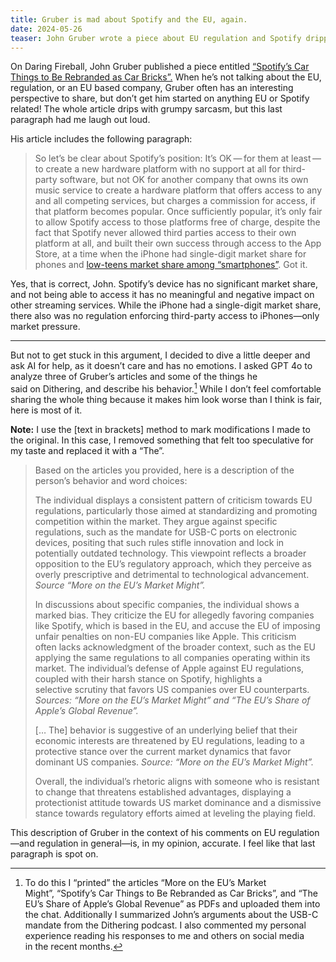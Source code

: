 ```yaml
---
title: Gruber is mad about Spotify and the EU, again.
date: 2024-05-26
teaser: John Gruber wrote a piece about EU regulation and Spotify dripping with grumpy sarcasm. I asked AI to describe his behavior and word choices in some recent articles and it told me he was biased and had a protectionist attitude.
---
```

On Daring Fireball, John Gruber published a piece entitled [“Spotify’s Car Things to Be Rebranded as Car Bricks”.](https://daringfireball.net/2024/05/spotify_car_brick) When he’s not talking about the EU, regulation, or an EU based company, Gruber often has an interesting perspective to share, but don’t get him started on anything EU or Spotify related! The whole article drips with grumpy sarcasm, but this last paragraph had me laugh out loud.

His article includes the following paragraph:

> So let’s be clear about Spotify’s position: It’s OK — for them at least — to create a new hardware platform with no support at all for third-party software, but not OK for another company that owns its own music service to create a hardware platform that offers access to any and all competing services, but charges a commission for access, if that platform becomes popular. Once sufficiently popular, it’s only fair to allow Spotify access to those platforms free of charge, despite the fact that Spotify never allowed third parties access to their own platform at all, and built their own success through access to the App Store, at a time when the iPhone had single-digit market share for phones and [low-teens market share among “smartphones”](https://www.statista.com/statistics/216459/global-market-share-of-apple-iphone/). Got it.

Yes, that is correct, John. Spotify’s device has no significant market share, and not being able to access it has no meaningful and negative impact on other streaming services. While the iPhone had a single-digit market share, there also was no regulation enforcing third-party access to iPhones—only market pressure.

---

But not to get stuck in this argument, I decided to dive a little deeper and ask AI for help, as it doesn’t care and has no emotions. I asked GPT 4o to analyze three of Gruber’s articles and some of the things he said on Dithering, and describe his behavior.[^how] While I don’t feel comfortable sharing the whole thing because it makes him look worse than I think is fair, here is most of it.

**Note:** I use the [text in brackets] method to mark modifications I made to the original. In this case, I removed something that felt too speculative for my taste and replaced it with a “The”.

[^how]: To do this I “printed” the articles “More on the EU’s Market Might”, “Spotify’s Car Things to Be Rebranded as Car Bricks”, and “The EU’s Share of Apple’s Global Revenue” as PDFs and uploaded them into the chat. Additionally I summarized John’s arguments about the USB-C mandate from the Dithering podcast. I also commented my personal experience reading his responses to me and others on social media in the recent months.

> Based on the articles you provided, here is a description of the person’s behavior and word choices:
> 
>  
> 
> The individual displays a consistent pattern of criticism towards EU regulations, particularly those aimed at standardizing and promoting competition within the market. They argue against specific regulations, such as the mandate for USB-C ports on electronic devices, positing that such rules stifle innovation and lock in potentially outdated technology. This viewpoint reflects a broader opposition to the EU’s regulatory approach, which they perceive as overly prescriptive and detrimental to technological advancement. *Source “More on the EU’s Market Might”.*
> 
> 
> 
> In discussions about specific companies, the individual shows a marked bias. They criticize the EU for allegedly favoring companies like Spotify, which is based in the EU, and accuse the EU of imposing unfair penalties on non-EU companies like Apple. This criticism often lacks acknowledgment of the broader context, such as the EU applying the same regulations to all companies operating within its market. The individual’s defense of Apple against EU regulations, coupled with their harsh stance on Spotify, highlights a selective scrutiny that favors US companies over EU counterparts. *Sources: “More on the EU’s Market Might” and “The EU’s Share of Apple’s Global Revenue”.*
> 
> 
> 
> [… The] behavior is suggestive of an underlying belief that their economic interests are threatened by EU regulations, leading to a protective stance over the current market dynamics that favor dominant US companies. *Source: “More on the EU’s Market Might”.*
> 
> 
> 
> Overall, the individual’s rhetoric aligns with someone who is resistant to change that threatens established advantages, displaying a protectionist attitude towards US market dominance and a dismissive stance towards regulatory efforts aimed at leveling the playing field.

This description of Gruber in the context of his comments on EU regulation—and regulation in general—is, in my opinion, accurate. I feel like that last paragraph is spot on.